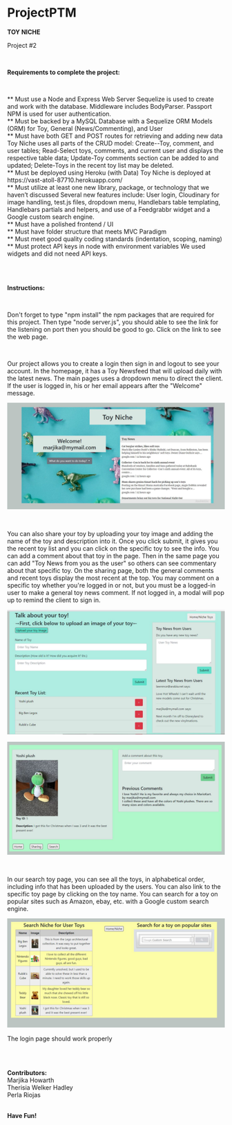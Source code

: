 # ProjectPTM
<b>TOY NICHE</b>
</br>
<p>Project #2</p>
<br/>
<p><b>Requirements to complete the project:</b></p><br/>
<p>
** Must use a Node and Express Web Server
Sequelize is used to create and work with the database. Middleware includes BodyParser.  Passport NPM is used for user authentication.
<br/>
** Must be backed by a MySQL Database with a Sequelize ORM  
Models (ORM) for Toy, General (News/Commenting), and User
<br/>
** Must have both GET and POST routes for retrieving and adding new data
Toy Niche uses all parts of the CRUD model: Create--Toy, comment, and user tables; Read-Select toys, comments, and current user and displays the respective table data; Update-Toy comments section can be added to and updated; Delete-Toys in the recent toy list may be deleted.
<br/>
** Must be deployed using Heroku (with Data)
Toy Niche is deployed at https://vast-atoll-87710.herokuapp.com/
<br/>
** Must utilize at least one new library, package, or technology that we haven’t discussed
Several new features include: User login, Cloudinary for image handling, test.js files, dropdown menu, Handlebars table templating, Handlebars partials and helpers, and use of a Feedgrabbr widget and a Google custom search engine.
<br/>
** Must have a polished frontend / UI
<br/>
** Must have folder structure that meets MVC Paradigm
<br/>
** Must meet good quality coding standards (indentation, scoping, naming)
<br/>
** Must protect API keys in node with environment variables
We used widgets and did not need API keys.
<br/>
</p>
<br/><br/>
<p><b>Instructions:</b></p>
<br/>
<p>Don't forget to type "npm install" the npm packages that are required for this project. Then type "node server.js", you should able to see the link for the listening on port then you should be good to go. Click on the link to see the web page.</p>
<br/>
<p>Our project allows you to create a login then sign in and logout to see your account. In the homepage, it has a Toy Newsfeed that will upload daily with the latest news. The main pages uses a dropdown menu to direct the client. If the user is logged in, his or her email appears after the "Welcome" message.</p>

![Main Page](public/images/MainPage.JPG)

<br/>
<p>You can also share your toy by uploading your toy image and adding the name of the toy and description into it. Once you click submit, it gives you the recent toy list and you can click on the specific toy to see the info. You can add a comment about that toy in the page. Then in the same page you can add "Toy News from you as the user" so others can see commentary about that specific toy.  On the sharing page, both the general comments and recent toys display the most recent at the top.  You may comment on a specific toy whether you're logged in or not, but you must be a logged-in user to make a general toy news comment.  If not logged in, a modal will pop up to remind the client to sign in.</p>

![Sharing Page](public/images/SharingPage.JPG)

![Toy Page](public/images/ToyPage.JPG)

<br/>
<p>In our search toy page, you can see all the toys, in alphabetical order, including info that has been uploaded by the users.  You can also link to the specific toy page by clicking on the toy name.  You can search for a toy on popular sites such as Amazon, ebay, etc. with a Google custom search engine.</p>

![Search Page](public/images/SearchPage.JPG)
<br/>
<p>The login page should work properly</p>
<br/><br/>
<p>
<b>Contributors:</b>
<br/>
Marjika Howarth
<br/>
Therisia Welker Hadley
<br/>
Perla Riojas
<br/><br/>
</p>
<b>Have Fun!</b>